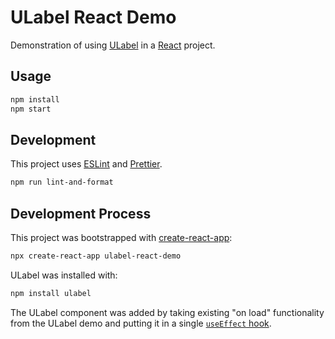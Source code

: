 # ULabel React Demo

Demonstration of using
[ULabel](https://github.com/SenteraLLC/ulabel)
in a
[React](https://react.dev/)
project.

## Usage

```bash
npm install
npm start
```

## Development

This project uses [ESLint](https://eslint.org/) and [Prettier](https://prettier.io/).

```bash
npm run lint-and-format
```

## Development Process

This project was bootstrapped with
[create-react-app](https://create-react-app.dev/):

```bash
npx create-react-app ulabel-react-demo
```

ULabel was installed with:

```bash
npm install ulabel
```

The ULabel component was added by taking existing "on load"
functionality from the ULabel demo and putting it in a single
[`useEffect` hook](https://react.dev/reference/react/useEffect).
